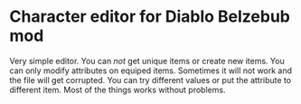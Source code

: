 # Character editor for Diablo Belzebub mod
Very simple editor. You can _not_ get unique items or create new items. You can only modify attributes on equiped items.
Sometimes it will not work and the file will get corrupted. You can try different values or put the attribute to different item.
Most of the things works without problems.

